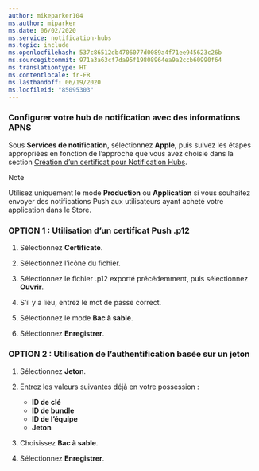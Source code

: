 ```yaml
---
author: mikeparker104
ms.author: miparker
ms.date: 06/02/2020
ms.service: notification-hubs
ms.topic: include
ms.openlocfilehash: 537c86512db4706077d0089a4f71ee945623c26b
ms.sourcegitcommit: 971a3a63cf7da95f19808964ea9a2ccb60990f64
ms.translationtype: HT
ms.contentlocale: fr-FR
ms.lasthandoff: 06/19/2020
ms.locfileid: "85095303"
---
```

### <a name="configure-your-notification-hub-with-apns-information"></a>Configurer votre hub de notification avec des informations APNS

Sous **Services de notification**, sélectionnez **Apple**, puis suivez les étapes appropriées en fonction de l’approche que vous avez choisie dans la section [Création d’un certificat pour Notification Hubs](#creating-a-certificate-for-notification-hubs).  

> [!NOTE]
> Utilisez uniquement le mode **Production** ou **Application** si vous souhaitez envoyer des notifications Push aux utilisateurs ayant acheté votre application dans le Store.

### <a name="option-1-using-a-p12-push-certificate"></a>OPTION 1 : Utilisation d’un certificat Push .p12

1. Sélectionnez **Certificate**.

1. Sélectionnez l’icône du fichier.

1. Sélectionnez le fichier .p12 exporté précédemment, puis sélectionnez **Ouvrir**.

1. S’il y a lieu, entrez le mot de passe correct.

1. Sélectionnez le mode **Bac à sable**.

1. Sélectionnez **Enregistrer**.

### <a name="option-2-using-token-based-authentication"></a>OPTION 2 : Utilisation de l’authentification basée sur un jeton

1. Sélectionnez **Jeton**.
1. Entrez les valeurs suivantes déjà en votre possession :

    - **ID de clé**
    - **ID de bundle**
    - **ID de l’équipe**
    - **Jeton**

1. Choisissez **Bac à sable**.
1. Sélectionnez **Enregistrer**.
